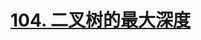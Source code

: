 # [104. 二叉树的最大深度](https://leetcode.cn/problems/maximum-depth-of-binary-tree/) <Badge type="tip" text="Easy" />
